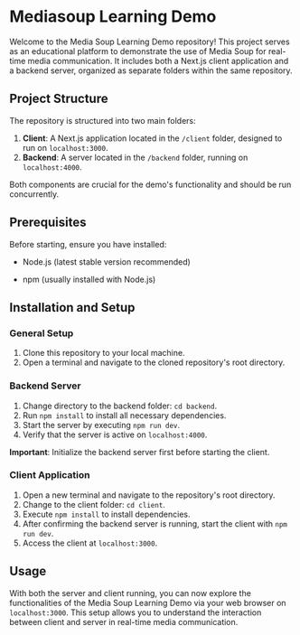 # Mediasoup Learning Demo

Welcome to the Media Soup Learning Demo repository! This project serves as an educational platform to demonstrate the use of Media Soup for real-time media communication. It includes both a Next.js client application and a backend server, organized as separate folders within the same repository.

## Project Structure

The repository is structured into two main folders:

1. **Client**: A Next.js application located in the `/client` folder, designed to run on `localhost:3000`.
2. **Backend**: A server located in the `/backend` folder, running on `localhost:4000`.

Both components are crucial for the demo's functionality and should be run concurrently.

## Prerequisites

Before starting, ensure you have installed:

- Node.js (latest stable version recommended)

- npm (usually installed with Node.js)

## Installation and Setup

### General Setup

1. Clone this repository to your local machine.
2. Open a terminal and navigate to the cloned repository's root directory.

### Backend Server

1. Change directory to the backend folder: `cd backend`.
2. Run `npm install` to install all necessary dependencies.
3. Start the server by executing `npm run dev`.
4. Verify that the server is active on `localhost:4000`.

**Important**: Initialize the backend server first before starting the client.

### Client Application

1. Open a new terminal and navigate to the repository's root directory.
2. Change to the client folder: `cd client`.
3. Execute `npm install` to install dependencies.
4. After confirming the backend server is running, start the client with `npm run dev`.
5. Access the client at `localhost:3000`.

## Usage

With both the server and client running, you can now explore the functionalities of the Media Soup Learning Demo via your web browser
on `localhost:3000`.
This setup allows you to understand the interaction between client and server in real-time media communication.

